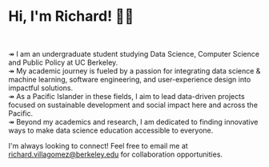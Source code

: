 <!--Header Name-->
# Hi, I'm Richard! 👋🏽
<br /> 

<!--Start Intro-->               
↠ I am an undergraduate student studying Data Science, Computer Science and Public Policy at UC Berkeley. <br>
↠ My academic journey is fueled by a passion for integrating data science & machine learning, software engineering, and user-experience design into impactful solutions. <br>
↠ As a Pacific Islander in these fields, I aim to lead data-driven projects focused on sustainable development and social impact here and across the Pacific. <br>
↠ Beyond my academics and research, I am dedicated to finding innovative ways to make data science education accessible to everyone.<br>

I'm always looking to connect! Feel free to email me at richard.villagomez@berkeley.edu for collaboration opportunities.
<!--End Intro-->
